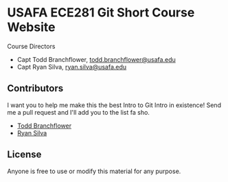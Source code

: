 # USAFA ECE281 Git Short Course Website

Course Directors
- Capt Todd Branchflower, todd.branchflower@usafa.edu
- Capt Ryan Silva, ryan.silva@usafa.edu

## Contributors

I want you to help me make this the best Intro to Git Intro in existence!  Send
me a pull request and I'll add you to the list fa sho.

- [Todd Branchflower](https://github.com/toddbranch)
- [Ryan Silva](https://github.com/sivwizinbiznilva)

## License

Anyone is free to use or modify this material for any purpose.
